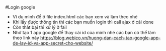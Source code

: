 #Login google 
* Ví dụ mình để ở file index.html các bạn xem và làm theo nhé
* Khi lấy được thông tin thì các bạn muốn login thì call ajax ở cái done 
* Còn thất bại thì xử lý ở fail 
* Nhớ tạo 1 app google để thay cái id của mình nhé các bạn có thể làm theo link này https://blog.webico.vn/huong-dan-cach-tao-google-app-de-lay-id-va-app-secret-cho-website/